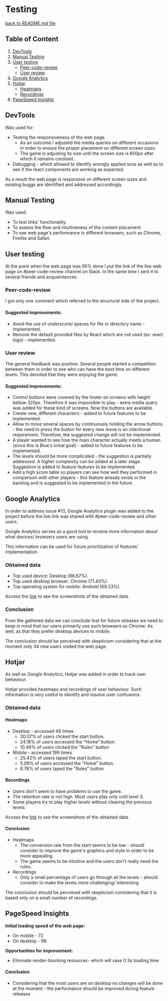 # Testing

[back to README.md file](../../README.md)

## Table of Content

1. [DevTools](#devtools)
2. [Manual Testing](#manual-testing)
3. [User testing](#user-testing)
    * [Peer-code-review](#peer-code-review)
    * [User review](#user-review)
4. [Google Analytics](#google-analytics)
5. [Hotjar](#hotjar)
    * [Heatmaps](#heatmaps)
    * [Recordings](#recordings)
6. [PageSpeed Insights](#pagespeed-insights)


## DevTools

Was used for:
* Testing the responsiveness of the web page.
    * As an outcome I adjusted the media queries on different occasions in order to ensure the proper placement on different screen sizes.
    * The game  is adjusting its size until the screen size is 600px after which it remains constant.
* Debugging - which allowed to identify wrongly applied scss as well as to see if the react components are working as expected. 

As a result the web page is responsive on different screen sizes and existing buggs are identified and addressed accordingly.

## Manual Testing

Was used:
* To test links' functionality.
* To assess the flow and intuitiveness of the content placement.
* To see web page's performance in different browsers, such as Chrome, Firefox and Safari.

## User testing

At the point when the web page was 95% done I put the link of the live web page on #peer-code-review channel on Slack. In the same time I sent it to several friends and acquaintances.

### Peer-code-review

I got only one comment which referred to the structural side of the project.

#### Suggested improvements:

* Avoid the use of underscore/ spaces for file or directory name - implemented.
* Remove the default provided files by React which are not used (ex: react logo) - implemented.

### User review

The general feedback was positive. Several people started a competition between them in order to see who can have the best time on different levels. This denoted that they were enjoying the game.

#### Suggested improvements:

* Control buttons were covered by the footer on screens with height bellow 320px. Therefore it was impossible to play - extra media query was added for these kind of screens. Now the buttons are available.
* Create new, different characters - added to future features to be implemented.
* Allow to move several spaces by continuously holding the arrow buttons - the need to press the button for every new move is an intentional requirement. Therefore, the suggested change will not be implemented.
* A player wanted to see how the main character actually meets a human (since this is Blue's initial goal) - added to future features to be implemented.
* The levels should be more complicated - the suggestion is partially addressed. A higher complexity can be added at a later stage. Suggestion is added to feature features to be implemented.
* Add a high score table so players can see how well they performed in comparison with other players - this feature already exists in the backlog and is suggested to be implemented in the future.
    
## Google Analytics

In order to address issue #13, Google Analytics plugin was added to the project before the live link was shared with #peer-code-review and other users.

Google Analytics serves as a good tool to receive more information about what devices/ browsers users are using.

This information can be used for future prioritization of features' implementation.

### Obtained data

* Top used device: Desktop (66.67%).
* Top used desktop browser: Chrome (71.43%).
* Top operating system for mobile: Android (69.23%).

Access the [link](images/google-analytics) to see the screenshots of the obtained data.

### Conclusion

From the gathered data we can conclude that for future releases we need to keep in mind  that our users primarily use such browsers as Chrome. As well, as that they prefer desktop devices to mobile.

The conclusion should be perceived with skepticism considering that at the moment only 34 new users visited the web page.

## Hotjar

As well as Google Analytics, Hotjar was added in order to track user behaviour.

Hotjar provides heatmaps and recordings of user behaviour. Such information is very useful to identify and resolve user confusions.

### Obtained data

#### Heatmaps

* Desktop - accessed 48 times
    * 30.07% of users clicked the start button.
    * 24.18% of users accessed the "Home" button.
    * 10.46% of users clicked the "Rules" button
* Mobile - accessed 199 times
    * 25.42% of users taped the start button.
    * 5.08% of users accessed the "Home" button.
    * 6.78% of users taped the "Rules" button
    
#### Recordings

* Users don't seem to have problems to use the game.
* The retention rate is not high. Most users play only until level 3.
* Some players try to play higher levels without clearing the previous levels.

Access the [link](images/hotjar) to see the screenshots of the obtained data.

#### Conclusion

* Heatmaps
    * The conversion rate from the start seems to be low - should consider to improve the game's graphics and style in order to be more appealing.
    * The game seems to be intuitive and the users don't really need the rules.
* Recordings
    * Only a small percentage of users go through all the levels - should consider to make the levels more challenging/ interesting.
    
The conclusion should be perceived with skepticism considering that it is based only on a small number of recordings.

## PageSpeed Insights

**Initial loading speed of the web page:**
* On mobile - 72
* On desktop - 98

**Opportunities for improvement:**
* Eliminate render-blocking resources- which will save 0.3s loading time

#### Conclusion

* Considering that the most users are on desktop no changes will be done at the moment - the performance should be improved during feature releases